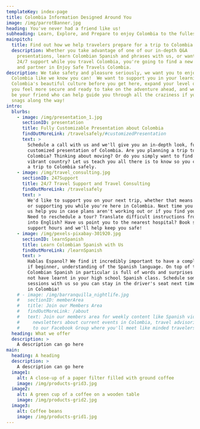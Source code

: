 ```yaml
---
templateKey: index-page
title: Colombia Information Designed Around You
image: /img/parrotBanner.jpg
heading: You've never had a friend like us!
subheading: Learn, Explore, and Prepare to enjoy Colombia to the fullest.
mainpitch:
  title: Find out how we help travelers prepare for a trip to Colombia.
  description: Whether you take advantage of one of our in-depth Q&A
    presentations, learn Colombian Spanish and phrases with us, or want
    24/7 support while you travel Colombia, you're going to find a new friend
    and partner in Enjoy Safe Travels Colombia.
description: We take safety and pleasure seriously, we want you to enjoy
  Colombia like we know you can!  We want to support you in your learning about
  Colombia's beautiful culture before you get here, expand your level of Spanish so
  you feel more secure and ready to take on the adventure ahead, and we want to
  be your friend who can help guide you through all the craziness if you hit any
  snags along the way!
intro:
  blurbs:
    - image: /img/presentation_1.jpg
      sectionID: presentation
      title: Fully Customizable Presentation about Colombia
      findOutMoreLink: /travelsafely/#customizedPresentation
      text: >
        Schedule a call with us and we'll give you an in-depth look, fully
        customized presentation of Colombia. Are you planning a trip to
        Colombia? Thinking about moving? Or do you simply want to find out more about this
        vibrant country? Let us teach you all there is to know so you can come and enjoy
        a trip to Colombia safely.
    - image: /img/travel_consulting.jpg
      sectionID: 247Support
      title: 24/7 Travel Support and Travel Consulting
      findOutMoreLink: /travelsafely
      text: >
        We'd like to support you on your next trip, whether that means helping you plan your trip
        or supporting you while you're here in Colombia. Next time you come to Colombia, plan on letting 
        us help you in case plans aren't working out or if you find yourself in a bind.
        Need to reschedule a tour? Translate difficult instructions from Spanish
        into English? Have us point you to the nearest hospital? Book some
        support hours and we'll help keep you safe!
    - image: /img/pexels-pixabay-301920.jpg
      sectionID: learnSpanish
      title: Learn Colombian Spanish with Us
      findOutMoreLink: /learnSpanish
      text: >
        Hablas Espanol? We find it incredibly important to have a complete, even
        if beginner, understanding of the Spanish language. On top of that,
        Colombian Spanish in particular is full of words and surprises you may
        not have learnt in your high school Spanish class. Schedule some Spanish
        sessions with us so you can stay in the driver's seat next time you're
        in Colombia!
    # - image: /img/barranquilla_nightlife.jpg
    #   sectionID: memberArea
    #   title: Join our Members Area
    #   findOutMoreLink: /about
    #   text: Join our members area for weekly content like Spanish videos, weekly
    #     newsletters about current events in Colombia, travel advisories, access
    #     to our Facebook Group where you'll meet like minded travelers, and more!
  heading: What we offer
  description: >
    A description can go here
main:
  heading: A heading
  description: >
    A description can go here
  image1:
    alt: A close-up of a paper filter filled with ground coffee
    image: /img/products-grid3.jpg
  image2:
    alt: A green cup of a coffee on a wooden table
    image: /img/products-grid2.jpg
  image3:
    alt: Coffee beans
    image: /img/products-grid1.jpg
---
```

